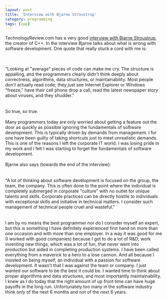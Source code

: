 ```yaml
---
layout: post
title: 'Interview with Bjarne Stroustrup'
category: programming
tags: [cpp]
---
```


TechnologyReview.com has a very good <a href="http://www.technologyreview.com/InfoTech/17831/page1/">interview with Bjarne Stroustrup</a>, the creator of C++.  In the interview Bjarne talks about what is wrong with software development.  One quote that really stuck a cord with me is:<br /><br /><div class="quote"><br />"Looking at "average" pieces of code can make me cry. The structure is appalling, and the programmers clearly didn't think deeply about correctness, algorithms, data structures, or maintainability. Most people don't actually read code; they just see Internet Explorer or Windows "freeze," have their cell phone drop a call, read the latest newspaper story about viruses, and they shudder."<br /></div><br /><br />So true, so true.  <br /><br />Many programmers today are only worried about getting a feature out the door as quickly as possible ignoring the fundamentals of software development.  This is typically driven by demands from management.  I for one have been guilty of taking shortcuts just to meet unrealistic demands.  This is one of the reasons I left the corporate IT world.  I was losing pride in my work and I felt I was starting to forget the fundamentals of software development.<br /><br />Bjarne also says (towards the end of the interview):<br /><br /><div class="quote"><br />"A lot of thinking about software development is focused on the group, the team, the company. This is often done to the point where the individual is completely submerged in corporate "culture" with no outlet for unique talents and skills. Corporate practices can be directly hostile to individuals with exceptional skills and initiative in technical matters. I consider such management of technical people cruel and wasteful."<br /></div><br /><br />I am by no means the best programmer nor do I consider myself an expert, but this is something I have definitely experienced first hand on more than one occasion and with more than one employer.  In a way it was good for me (I worked with good companies) because I got to do a lot of R&amp;D; work inventing new things, which was a lot of fun, that never went into production but aided in completing production systems.  I have been called everything from a maverick to a hero to a lose cannon.  And all because I insisted on being myself, an individual with a passion for software development.  It wasn't that I was against the team or company.  I just wanted our software to be the best it could be.  I wanted time to think about proper algorithms and data structures, and most importantly maintainability.  I knew as I do today that the right amount of up front time can have huge payoffs in the long run.  Unfortunately too many in the software industry think only of the next 6 months and not of the next 6 years.
